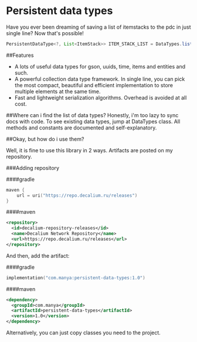 # Persistent data types
Have you ever been dreaming of saving a list of itemstacks to the pdc in just single line? Now that's possible!
```java
PersistentDataType<?, List<ItemStack>> ITEM_STACK_LIST = DataTypes.list(DataTypes.ITEM_STACK);
```

##Features
- A lots of useful data types for gson, uuids, time, items and entities and such.
- A powerful collection data type framework. In single line, you can pick the most compact, beautiful and 
efficient implementation to store multiple elements at the same time.
- Fast and lightweight serialization algorithms. Overhead is avoided at all cost.

##Where can i find the list of data types?
Honestly, i'm too lazy to sync docs with code. To see existing data types, jump at DataTypes class. 
All methods and constants are documented and self-explanatory.


##Okay, but how do i use them?

Well, it is fine to use this library in 2 ways.
Artifacts are posted on my repository.

###Adding repository

####gradle
```kotlin
maven {
    url = uri("https://repo.decalium.ru/releases")
}
```
####maven
```xml
<repository>
  <id>decalium-repository-releases</id>
  <name>Decalium Network Repository</name>
  <url>https://repo.decalium.ru/releases</url>
</repository>
```

And then, add the artifact:

####gradle
```kotlin
implementation("com.manya:persistent-data-types:1.0")
```

####maven
```xml
<dependency>
  <groupId>com.manya</groupId>
  <artifactId>persistent-data-types</artifactId>
  <version>1.0</version>
</dependency>
```

Alternatively, you can just copy classes you need to the project.













